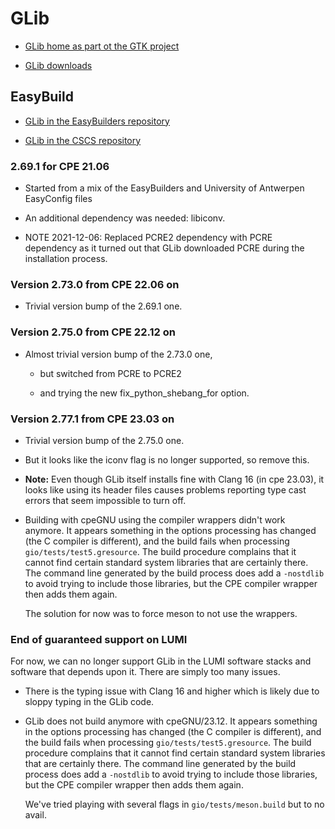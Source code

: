 # GLib

  * [GLib home as part ot the GTK project](https://www.gtk.org/)

  * [GLib downloads](https://download.gnome.org/sources/glib/)


## EasyBuild

  * [GLib in the EasyBuilders repository](https://github.com/easybuilders/easybuild-easyconfigs/tree/develop/easybuild/easyconfigs/g/GLib)

  * [GLib in the CSCS repository](https://github.com/eth-cscs/production/tree/master/easybuild/easyconfigs/g/GLib)


### 2.69.1 for CPE 21.06

  * Started from a mix of the EasyBuilders and University of Antwerpen
    EasyConfig files

  * An additional dependency was needed: libiconv.

  * NOTE 2021-12-06: Replaced PCRE2 dependency with PCRE dependency as it turned out
    that GLib downloaded PCRE during the installation process.


### Version 2.73.0 from CPE 22.06 on

  * Trivial version bump of the 2.69.1 one.


### Version 2.75.0 from CPE 22.12 on

  * Almost trivial version bump of the 2.73.0 one, 
  
      * but switched from PCRE to PCRE2
      
      * and trying the new fix_python_shebang_for option.


### Version 2.77.1 from CPE 23.03 on

  * Trivial version bump of the 2.75.0 one.

  * But it looks like the iconv flag is no longer supported, so remove this.
  
  * **Note:** Even though GLib itself installs fine with Clang 16 (in cpe 23.03), it looks like
    using its header files causes problems reporting type cast errors that 
    seem impossible to turn off.
    
  * Building with cpeGNU using the compiler wrappers didn't work anymore. 
    It appears something in the options processing
    has changed (the C compiler is different), and the build fails when processing `gio/tests/test5.gresource`.
    The build procedure complains that it cannot find certain standard system libraries 
    that are certainly there. The command line generated by the build process does add a 
    `-nostdlib` to avoid trying to include those libraries, but the CPE compiler wrapper
    then adds them again.
    
    The solution for now was to force meson to not use the wrappers.


### End of guaranteed support on LUMI

For now, we can no longer support GLib in the LUMI software stacks and software that depends upon it.
There are simply too many issues.

  * There is the typing issue with Clang 16 and higher which is likely due to sloppy 
    typing in the GLib code.
    
  * GLib does not build anymore with cpeGNU/23.12. It appears something in the options processing
    has changed (the C compiler is different), and the build fails when processing `gio/tests/test5.gresource`.
    The build procedure complains that it cannot find certain standard system libraries 
    that are certainly there. The command line generated by the build process does add a 
    `-nostdlib` to avoid trying to include those libraries, but the CPE compiler wrapper
    then adds them again.
    
    We've tried playing with several flags in `gio/tests/meson.build` but to no avail.

